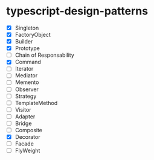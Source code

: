 # typescript-design-patterns

- [x] Singleton 
- [x] FactoryObject
- [x] Builder
- [x] Prototype
- [ ] Chain of Responsability
- [x] Command
- [ ] Iterator
- [ ] Mediator
- [ ] Memento
- [ ] Observer
- [ ] Strategy
- [ ] TemplateMethod
- [ ] Visitor
- [ ] Adapter
- [ ] Bridge
- [ ] Composite
- [x] Decorator
- [ ] Facade
- [ ] FlyWeight
